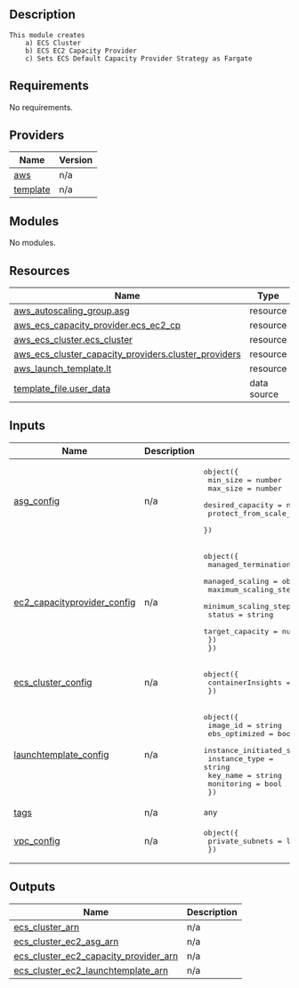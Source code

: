 <!-- BEGIN_TF_DOCS -->
## Description
    This module creates
        a) ECS Cluster
        b) ECS EC2 Capacity Provider
        c) Sets ECS Default Capacity Provider Strategy as Fargate
## Requirements

No requirements.

## Providers

| Name | Version |
|------|---------|
| <a name="provider_aws"></a> [aws](#provider\_aws) | n/a |
| <a name="provider_template"></a> [template](#provider\_template) | n/a |

## Modules

No modules.

## Resources

| Name | Type |
|------|------|
| [aws_autoscaling_group.asg](https://registry.terraform.io/providers/hashicorp/aws/latest/docs/resources/autoscaling_group) | resource |
| [aws_ecs_capacity_provider.ecs_ec2_cp](https://registry.terraform.io/providers/hashicorp/aws/latest/docs/resources/ecs_capacity_provider) | resource |
| [aws_ecs_cluster.ecs_cluster](https://registry.terraform.io/providers/hashicorp/aws/latest/docs/resources/ecs_cluster) | resource |
| [aws_ecs_cluster_capacity_providers.cluster_providers](https://registry.terraform.io/providers/hashicorp/aws/latest/docs/resources/ecs_cluster_capacity_providers) | resource |
| [aws_launch_template.lt](https://registry.terraform.io/providers/hashicorp/aws/latest/docs/resources/launch_template) | resource |
| [template_file.user_data](https://registry.terraform.io/providers/hashicorp/template/latest/docs/data-sources/file) | data source |

## Inputs

| Name | Description | Type | Default | Required |
|------|-------------|------|---------|:--------:|
| <a name="input_asg_config"></a> [asg\_config](#input\_asg\_config) | n/a | <pre>object({<br>    min_size              = number<br>    max_size              = number<br>    desired_capacity      = number<br>    protect_from_scale_in = bool<br>  })</pre> | n/a | yes |
| <a name="input_ec2_capacityprovider_config"></a> [ec2\_capacityprovider\_config](#input\_ec2\_capacityprovider\_config) | n/a | <pre>object({<br>    managed_termination_protection = string<br>    managed_scaling = object({<br>      maximum_scaling_step_size = number<br>      minimum_scaling_step_size = number<br>      status                    = string<br>      target_capacity           = number<br>    })<br>  })</pre> | n/a | yes |
| <a name="input_ecs_cluster_config"></a> [ecs\_cluster\_config](#input\_ecs\_cluster\_config) | n/a | <pre>object({<br>    containerInsights = string<br>  })</pre> | n/a | yes |
| <a name="input_launchtemplate_config"></a> [launchtemplate\_config](#input\_launchtemplate\_config) | n/a | <pre>object({<br>    image_id                             = string<br>    ebs_optimized                        = bool<br>    instance_initiated_shutdown_behavior = string<br>    instance_type                        = string<br>    key_name                             = string<br>    monitoring                           = bool<br>  })</pre> | n/a | yes |
| <a name="input_tags"></a> [tags](#input\_tags) | n/a | `any` | n/a | yes |
| <a name="input_vpc_config"></a> [vpc\_config](#input\_vpc\_config) | n/a | <pre>object({<br>    private_subnets = list(string)<br>  })</pre> | n/a | yes |

## Outputs

| Name | Description |
|------|-------------|
| <a name="output_ecs_cluster_arn"></a> [ecs\_cluster\_arn](#output\_ecs\_cluster\_arn) | n/a |
| <a name="output_ecs_cluster_ec2_asg_arn"></a> [ecs\_cluster\_ec2\_asg\_arn](#output\_ecs\_cluster\_ec2\_asg\_arn) | n/a |
| <a name="output_ecs_cluster_ec2_capacity_provider_arn"></a> [ecs\_cluster\_ec2\_capacity\_provider\_arn](#output\_ecs\_cluster\_ec2\_capacity\_provider\_arn) | n/a |
| <a name="output_ecs_cluster_ec2_launchtemplate_arn"></a> [ecs\_cluster\_ec2\_launchtemplate\_arn](#output\_ecs\_cluster\_ec2\_launchtemplate\_arn) | n/a |
<!-- END_TF_DOCS -->